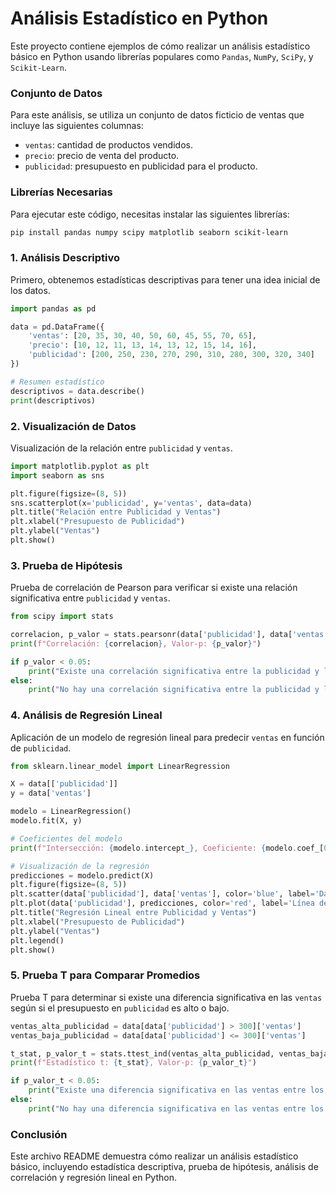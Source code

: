 
# Análisis Estadístico en Python

Este proyecto contiene ejemplos de cómo realizar un análisis estadístico básico en Python usando librerías populares como `Pandas`, `NumPy`, `SciPy`, y `Scikit-Learn`.

### Conjunto de Datos
Para este análisis, se utiliza un conjunto de datos ficticio de ventas que incluye las siguientes columnas:
- `ventas`: cantidad de productos vendidos.
- `precio`: precio de venta del producto.
- `publicidad`: presupuesto en publicidad para el producto.

### Librerías Necesarias
Para ejecutar este código, necesitas instalar las siguientes librerías:
```bash
pip install pandas numpy scipy matplotlib seaborn scikit-learn
```

### 1. Análisis Descriptivo
Primero, obtenemos estadísticas descriptivas para tener una idea inicial de los datos.

```python
import pandas as pd

data = pd.DataFrame({
    'ventas': [20, 35, 30, 40, 50, 60, 45, 55, 70, 65],
    'precio': [10, 12, 11, 13, 14, 13, 12, 15, 14, 16],
    'publicidad': [200, 250, 230, 270, 290, 310, 280, 300, 320, 340]
})

# Resumen estadístico
descriptivos = data.describe()
print(descriptivos)
```

### 2. Visualización de Datos
Visualización de la relación entre `publicidad` y `ventas`.

```python
import matplotlib.pyplot as plt
import seaborn as sns

plt.figure(figsize=(8, 5))
sns.scatterplot(x='publicidad', y='ventas', data=data)
plt.title("Relación entre Publicidad y Ventas")
plt.xlabel("Presupuesto de Publicidad")
plt.ylabel("Ventas")
plt.show()
```

### 3. Prueba de Hipótesis
Prueba de correlación de Pearson para verificar si existe una relación significativa entre `publicidad` y `ventas`.

```python
from scipy import stats

correlacion, p_valor = stats.pearsonr(data['publicidad'], data['ventas'])
print(f"Correlación: {correlacion}, Valor-p: {p_valor}")

if p_valor < 0.05:
    print("Existe una correlación significativa entre la publicidad y las ventas.")
else:
    print("No hay una correlación significativa entre la publicidad y las ventas.")
```

### 4. Análisis de Regresión Lineal
Aplicación de un modelo de regresión lineal para predecir `ventas` en función de `publicidad`.

```python
from sklearn.linear_model import LinearRegression

X = data[['publicidad']]
y = data['ventas']

modelo = LinearRegression()
modelo.fit(X, y)

# Coeficientes del modelo
print(f"Intersección: {modelo.intercept_}, Coeficiente: {modelo.coef_[0]}")

# Visualización de la regresión
predicciones = modelo.predict(X)
plt.figure(figsize=(8, 5))
plt.scatter(data['publicidad'], data['ventas'], color='blue', label='Datos reales')
plt.plot(data['publicidad'], predicciones, color='red', label='Línea de Regresión')
plt.title("Regresión Lineal entre Publicidad y Ventas")
plt.xlabel("Presupuesto de Publicidad")
plt.ylabel("Ventas")
plt.legend()
plt.show()
```

### 5. Prueba T para Comparar Promedios
Prueba T para determinar si existe una diferencia significativa en las `ventas` según si el presupuesto en `publicidad` es alto o bajo.

```python
ventas_alta_publicidad = data[data['publicidad'] > 300]['ventas']
ventas_baja_publicidad = data[data['publicidad'] <= 300]['ventas']

t_stat, p_valor_t = stats.ttest_ind(ventas_alta_publicidad, ventas_baja_publicidad)
print(f"Estadístico t: {t_stat}, Valor-p: {p_valor_t}")

if p_valor_t < 0.05:
    print("Existe una diferencia significativa en las ventas entre los dos grupos.")
else:
    print("No hay una diferencia significativa en las ventas entre los dos grupos.")
```

### Conclusión
Este archivo README demuestra cómo realizar un análisis estadístico básico, incluyendo estadística descriptiva, prueba de hipótesis, análisis de correlación y regresión lineal en Python.
